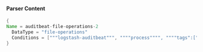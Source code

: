 #### Parser Content
```Java
{
Name = auditbeat-file-operations-2
  DataType = "file-operations"
  Conditions = ["""logstash-auditbeat""", """"process"""", """"tags":["perm_mod""""]
}
```